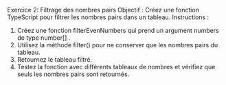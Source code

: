 Exercice 2: Filtrage des
nombres pairs
Objectif : Créez une fonction TypeScript pour filtrer les nombres pairs dans un tableau.
Instructions :
1. Créez une fonction filterEvenNumbers qui prend un argument numbers de type number[] .
2. Utilisez la méthode filter() pour ne conserver que les nombres pairs du tableau.
3. Retournez le tableau filtré.
4. Testez la fonction avec différents tableaux de nombres et vérifiez que seuls les nombres
   pairs sont retournés.
